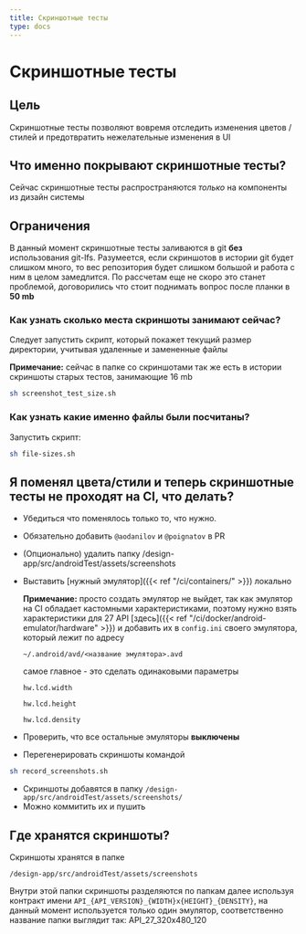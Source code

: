 ```yaml
---
title: Скриншотные тесты
type: docs
---
```


# Скриншотные тесты

## Цель

Скриншотные тесты позволяют вовремя отследить изменения цветов / стилей и предотвратить нежелательные изменения в UI

## Что именно покрывают скриншотные тесты?

Сейчас скриншотные тесты распространяются *только* на компоненты из дизайн системы

## Ограничения

В данный момент скриншотные тесты заливаются в git **без** использования git-lfs. 
Разумеется, если скриншотов в истории git будет слишком много, то вес репозитория будет слишком большой и работа с ним в целом замедлится.
По рассчетам еще не скоро это станет проблемой, договорились что стоит поднимать вопрос после планки в **50 mb**

### Как узнать сколько места скриншоты занимают сейчас?

Следует запустить скрипт, который покажет текущий размер директории, учитывая удаленные и замененные файлы

**Примечание:** сейчас в папке со скриншотами так же есть в истории скриншоты старых тестов, занимающие 16 mb
```bash
sh screenshot_test_size.sh
```

### Как узнать какие именно файлы были посчитаны?

Запустить скрипт:
```bash
sh file-sizes.sh
```

## Я поменял цвета/стили и теперь скриншотные тесты не проходят на CI, что делать?

- Убедиться что поменялось только то, что нужно.
- Обязательно добавить `@aodanilov` и `@poignatov` в PR
- (Опционально) удалить папку /design-app/src/androidTest/assets/screenshots
- Выставить [нужный эмулятор]({{< ref "/ci/containers/" >}}) локально

    **Примечание:** просто создать эмулятор не выйдет, так как эмулятор на CI обладает кастомными характеристиками, 
    поэтому нужно взять характеристики для 27 API [здесь]({{< ref "/ci/docker/android-emulator/hardware" >}})
    и добавить их в `config.ini` своего эмулятора, который лежит по адресу
    ```
    ~/.android/avd/<название эмулятора>.avd
    ```
    самое главное - это сделать одинаковыми параметры 
    
    `hw.lcd.width`
    
    `hw.lcd.height`
    
    `hw.lcd.density`
- Проверить, что все остальные эмуляторы **выключены**    
- Перегенерировать скриншоты командой 
```bash
sh record_screenshots.sh
```
- Скриншоты добавятся в папку `/design-app/src/androidTest/assets/screenshots/`
- Можно коммитить их и пушить

## Где хранятся скриншоты?

Скриншоты хранятся в папке
```
/design-app/src/androidTest/assets/screenshots
```
Внутри этой папки скриншоты разделяются по папкам далее используя контракт имени `API_{API_VERSION}_{WIDTH}x{HEIGHT}_{DENSITY}`, 
на данный момент используется только один эмулятор, соответственно название папки выглядит так: API_27_320x480_120

